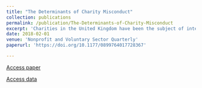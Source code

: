 ```yaml
---
title: "The Determinants of Charity Misconduct"
collection: publications
permalink: /publication/The-Determinants-of-Charity-Misconduct
excerpt: 'Charities in the United Kingdom have been the subject of intense media, political, and public scrutiny in recent times; however, our understanding of the nature, extent, and determinants of charity misconduct is weak. Drawing upon a novel administrative dataset of 25,611 charities for the period 2006-2014 in Scotland, we develop models to predict two dimensions of charity misconduct: regulatory investigation and subsequent action. There have been 2,109 regulatory investigations of 1,566 Scottish charities over the study period, of which 31% resulted in regulatory action being taken. Complaints from members of the public are most likely to trigger an investigation, whereas the most common concerns relate to general governance and misappropriation of assets. Our multivariate analysis reveals a disconnect between the types of charities that are suspected of misconduct and those that are subject to subsequent regulatory action.'
date: 2018-02-01
venue: 'Nonprofit and Voluntary Sector Quarterly'
paperurl: 'https://doi.org/10.1177/0899764017728367'

---
```


[Access paper](https://doi.org/10.1177/0899764017728367)

[Access data](http://hdl.handle.net/11667/94)
